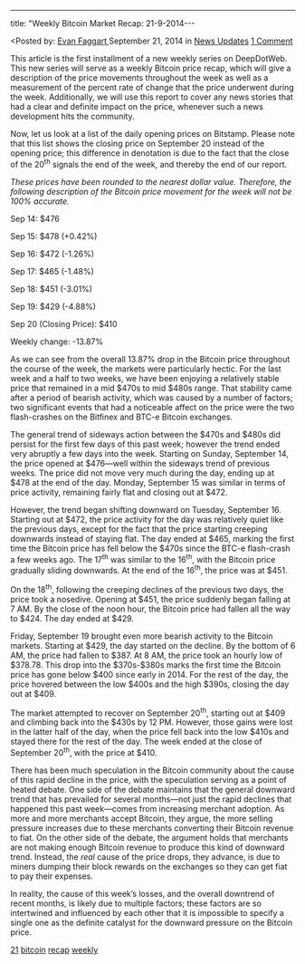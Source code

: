 ---
title: "Weekly Bitcoin Market Recap: 21-9-2014---

<article class="post-listing post-7176 post type-post status-publish format-standard has-post-thumbnail hentry  tag-1966 tag-bitcoin tag-recap tag-weekly">
<<span>Posted by: <a href="https://www.deepdotweb.com/author/evanfaggart/" title="">Evan Faggart </a></span>
    <span>September 21, 2014</span>
    <span>in <a href="https://www.deepdotweb.com/category/news-updates/" rel="category tag">News Updates</a></span>
    <span><a href="https://www.deepdotweb.com/2014/09/21/weekly-bitcoin-market-recap-21-9-2014/#comments">1 Comment</a></span>
    </p>
    <div class="clear"></div>
    <div class="entry">
    <p>This article is the first installment of a new weekly series on DeepDotWeb. This new series will serve as a weekly Bitcoin price recap, which will give a description of the price movements throughout the week as well as a measurement of the percent rate of change that the price underwent during the week. Additionally, we will use this report to cover any news stories that had a clear and definite impact on the price, whenever such a news development hits the community.</p>
    <p>Now, let us look at a list of the daily opening prices on Bitstamp. Please note that this list shows the closing price on September 20 instead of the opening price; this difference in denotation is due to the fact that the close of the 20<sup>th</sup> signals the end of the week, and thereby the end of our report.</p>
    <p><em>These prices have been rounded to the nearest dollar value. Therefore, the following description of the Bitcoin price movement for the week will not be 100% accurate. </em></p>
    <p>Sep 14: $476</p>
    <p>Sep 15: $478 (+0.42%)</p>
    <p>Sep 16: $472 (-1.26%)</p>
    <p>Sep 17: $465 (-1.48%)</p>
    <p>Sep 18: $451 (-3.01%)</p>
    <p>Sep 19: $429 (-4.88%)</p>
    <p>Sep 20 (Closing Price): $410</p>
    <p>Weekly change: -13.87%</p>
    <p>As we can see from the overall 13.87% drop in the Bitcoin price throughout the course of the week, the markets were particularly hectic. For the last week and a half to two weeks, we have been enjoying a relatively stable price that remained in a mid $470s to mid $480s range. That stability came after a period of bearish activity, which was caused by a number of factors; two significant events that had a noticeable affect on the price were the two flash-crashes on the Bitfinex and BTC-e Bitcoin exchanges.</p>
    <p>The general trend of sideways action between the $470s and $480s did persist for the first few days of this past week; however the trend ended very abruptly a few days into the week. Starting on Sunday, September 14, the price opened at $476—well within the sideways trend of previous weeks. The price did not move very much during the day, ending up at $478 at the end of the day. Monday, September 15 was similar in terms of price activity, remaining fairly flat and closing out at $472.</p>
    <p>However, the trend began shifting downward on Tuesday, September 16. Starting out at $472, the price activity for the day was relatively quiet like the previous days, except for the fact that the price starting creeping downwards instead of staying flat. The day ended at $465, marking the first time the Bitcoin price has fell below the $470s since the BTC-e flash-crash a few weeks ago. The 17<sup>th</sup> was similar to the 16<sup>th</sup>, with the Bitcoin price gradually sliding downwards. At the end of the 16<sup>th</sup>, the price was at $451.</p>
    <p>On the 18<sup>th</sup>, following the creeping declines of the previous two days, the price took a nosedive. Opening at $451, the price suddenly began falling at 7 AM. By the close of the noon hour, the Bitcoin price had fallen all the way to $424. The day ended at $429.</p>
    <p>Friday, September 19 brought even more bearish activity to the Bitcoin markets. Starting at $429, the day started on the decline. By the bottom of 6 AM, the price had fallen to $387. At 8 AM, the price took an hourly low of $378.78. This drop into the $370s-$380s marks the first time the Bitcoin price has gone below $400 since early in 2014. For the rest of the day, the price hovered between the low $400s and the high $390s, closing the day out at $409.</p>
    <p>The market attempted to recover on September 20<sup>th</sup>, starting out at $409 and climbing back into the $430s by 12 PM. However, those gains were lost in the latter half of the day, when the price fell back into the low $410s and stayed there for the rest of the day. The week ended at the close of September 20<sup>th</sup>, with the price at $410.</p>
    <p>There has been much speculation in the Bitcoin community about the cause of this rapid decline in the price, with the speculation serving as a point of heated debate. One side of the debate maintains that the general downward trend that has prevailed for several months—not just the rapid declines that happened this past week—comes from increasing merchant adoption. As more and more merchants accept Bitcoin, they argue, the more selling pressure increases due to these merchants converting their Bitcoin revenue to fiat. On the other side of the debate, the argument holds that merchants are not making enough Bitcoin revenue to produce this kind of downward trend. Instead, the <em>real </em>cause of the price drops, they advance, is due to miners dumping their block rewards on the exchanges so they can get fiat to pay their expenses.</p>
    <p>In reality, the cause of this week&#8217;s losses, and the overall downtrend of recent months, is likely due to multiple factors; these factors are so intertwined and influenced by each other that it is impossible to specify a single one as the definite catalyst for the downward pressure on the Bitcoin price.</p>
    </div>
    <a href="https://www.deepdotweb.com/tag/21/" rel="tag">21</a> <a href="https://www.deepdotweb.com/tag/bitcoin/" rel="tag">bitcoin</a> <a href="https://www.deepdotweb.com/tag/recap/" rel="tag">recap</a> <a href="https://www.deepdotweb.com/tag/weekly/" rel="tag">weekly</a></span> <span style="display:none" class="updated">2014-09-21</span>
    <div style="display:none" class="vcard author" itemprop="author" itemscope itemtype="http://schema.org/Person"><strong class="fn" itemprop="name"><a href="https://www.deepdotweb.com/author/evanfaggart/" title="Posts by Evan Faggart" rel="author">Evan Faggart</a></strong></div>
    
